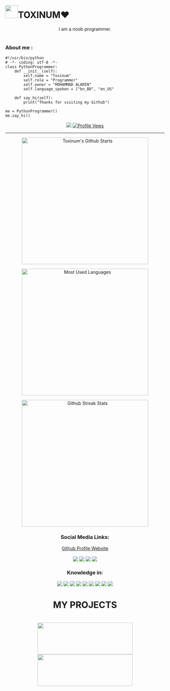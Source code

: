 <p align='center' class="main">
<h1><img height="40" src="https://raw.githubusercontent.com/innng/innng/master/assets/kyubey.gif"/>TOXINUM❤️
</h1>
<div align="center">I am a noob programmer.</div>
<br>
<h3 align="left">About me :</h3>

````
#!/usr/bin/python
# -*- coding: utf-8 -*-
class PythonProgrammer:
    def __init__(self):
        self.name = "Toxinum"
        self.role = "Programmer"
        self.owner = "MOHAMMAD ALAMIN"
        self.language_spoken = ["bn_BD", "en_US"

    def say_hi(self):
        print("Thanks for visiting my Github")

me = PythonProgrammer()
me.say_hi()
````


<div align="center">
	<a href="https://hits.seeyoufarm.com" title="Profile Hits"><img
			src="https://hits.seeyoufarm.com/api/count/incr/badge.svg?url=https://github.com/Toxinum&count_bg=%2379C83D&title_bg=%23555555&icon=github.svg&icon_color=%23E7E7E7&title=Hits&edge_flat=false" /></a>
	<a href="https:/github.com/Toxinum"><img src="https://komarev.com/ghpvc/?username=Toxinum&label=Profile%20views&color=0e75b6&style=flat"
			title="Profile Vews"></a>
</div>
<hr>
<div align="center">
	<p align='center'>
		<a href="#"><img
				src="https://github-readme-stats.vercel.app/api?username=Toxinum&show_icons=true&include_all_commits=true&theme=chartreuse-dark&cache_seconds=3200"
				width="400" title="Toxinum's Github Starts"></a>
	</p>
	<p align='center'>
		<a href="#"><img
				src="https://github-readme-stats.anuraghazra1.vercel.app/api/top-langs/?username=Toxinum&layout=compact&theme=chartreuse-dark"
				width="400" title="Most Used Languages"></a></p>
        <p align='center'>
                <a href="#"><img src="https://github-readme-streak-stats.herokuapp.com?user=Toxinum&theme=dark" width="400" title="Github Streak Stats"></a></p>
	<p align='center'>
<h3 align="center"> Social Media Links:</h3>
	<a href="https://Toxinum.github.io/" class="main">Github Profile Website</a><br><br>
</div>
<div align="center">
	<a href="https://m.me/Toxinum" class="main">
		<img src="https://img.shields.io/badge/Messenger-00B2FF?style=for-the-badge&logo=messenger&logoColor=white"></a>
	<a href="https://facebook.com/Toxinum" class="main">
		<img src="https://img.shields.io/badge/Facebook-1877F2?style=for-the-badge&logo=facebook&logoColor=white"></a>
	<a href="https://instagram.com/ITSN0B1T4" class="main">
		<img src="https://img.shields.io/badge/Instagram-E4405F?style=for-the-badge&logo=instagram&logoColor=white"></a>
	<a href="https://github.com/Toxinum" class="main">
		<img src="https://img.shields.io/badge/GitHub-100000?style=for-the-badge&logo=github&logoColor=white"></a>
</div>

<div align="center">
	<h3>Knowledge in:</h3>
	<img src="https://img.shields.io/badge/Python-3776AB?style=for-the-badge&logo=python&logoColor=white">
	<img src="https://img.shields.io/badge/HTML-239120?style=for-the-badge&logo=html5&logoColor=white">
	<img src="https://img.shields.io/badge/CSS-239120?&style=for-the-badge&logo=css3&logoColor=white">
	<img src="https://img.shields.io/badge/PHP-777BB4?style=for-the-badge&logo=php&logoColor=white">
	<img src="https://img.shields.io/badge/Markdown-000000?style=for-the-badge&logo=markdown&logoColor=white">
	<img src="https://img.shields.io/badge/Shell_Script-121011?style=for-the-badge&logo=gnu-bash&logoColor=white">
	<img src="https://img.shields.io/badge/Bootstrap-563D7C?style=for-the-badge&logo=bootstrap&logoColor=white">
	<img src="https://img.shields.io/badge/JAVASCRIPT-00000F?style=for-the-badge&logo=JavaScript&logoColor=yellow">
	<img src="https://img.shields.io/badge/FIREBASE-000000?style=for-the-badge&logo=firebase&logoColor=yellow">
</div>

<div align="center">
  <h1>MY PROJECTS<h1>
	<a href="https://github.com/Toxinum/hexsms"><img src="https://github-readme-stats.vercel.app/api/pin/?username=Toxinum&repo=WIPWN&theme=dark" height="100" width="300"></a>
	<a href="https://github.com/Toxinum/axoon"><img src="https://github-readme-stats.vercel.app/api/pin/?username=Toxinum&repo=tpcracker&theme=dark" height="100" width="300"></a>
</div>
